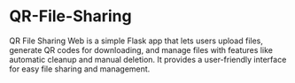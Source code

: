 # QR-File-Sharing
QR File Sharing Web is a simple Flask app that lets users upload files, generate QR codes for downloading, and manage files with features like automatic cleanup and manual deletion. It provides a user-friendly interface for easy file sharing and management.

